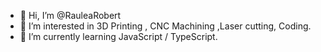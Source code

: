 - 👋 Hi, I’m @RauleaRobert
- 👀 I’m interested in 3D Printing , CNC Machining ,Laser cutting, Coding.
- 🌱 I’m currently learning JavaScript / TypeScript.

<!---
RauleaRobert/RauleaRobert is a ✨ special ✨ repository because its `README.md` (this file) appears on your GitHub profile.
You can click the Preview link to take a look at your changes.
--->
